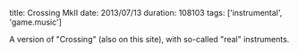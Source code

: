 title: Crossing MkII
date: 2013/07/13
duration: 108103
tags: ['instrumental', 'game.music']

A version of "Crossing" (also on this site), with so-called "real" instruments.
